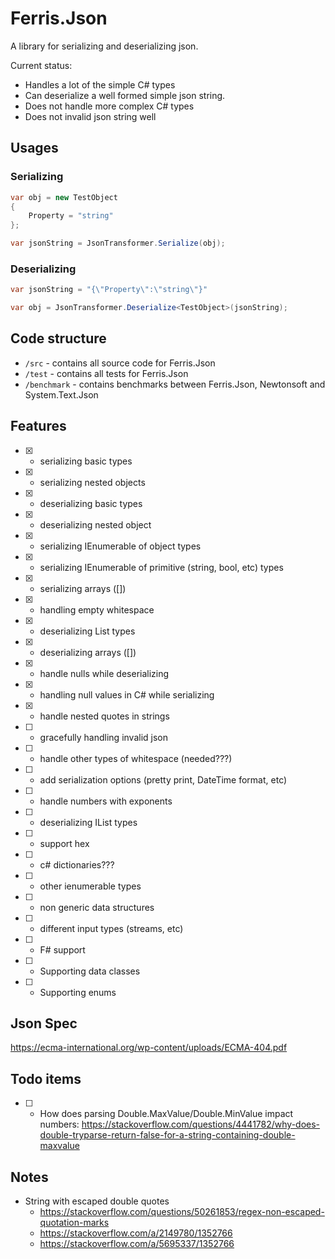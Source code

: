 # Ferris.Json

A library for serializing and deserializing json.

Current status: 

* Handles a lot of the simple C# types
* Can deserialize a well formed simple json string.
* Does not handle more complex C# types
* Does not invalid json string well

## Usages

### Serializing
```csharp
var obj = new TestObject
{
    Property = "string"
};

var jsonString = JsonTransformer.Serialize(obj);
```

### Deserializing
```csharp
var jsonString = "{\"Property\":\"string\"}"

var obj = JsonTransformer.Deserialize<TestObject>(jsonString);
```

## Code structure

* `/src` - contains all source code for Ferris.Json
* `/test` - contains all tests for Ferris.Json
* `/benchmark` - contains benchmarks between Ferris.Json, Newtonsoft and System.Text.Json

## Features

- [x] - serializing basic types
- [x] - serializing nested objects
- [x] - deserializing basic types
- [x] - deserializing nested object
- [x] - serializing IEnumerable of object types
- [x] - serializing IEnumerable of primitive (string, bool, etc) types
- [x] - serializing arrays ([])
- [x] - handling empty whitespace
- [x] - deserializing List<T> types
- [x] - deserializing arrays ([])
- [x] - handle nulls while deserializing
- [x] - handling null values in C# while serializing
- [x] - handle nested quotes in strings
- [ ] - gracefully handling invalid json
- [ ] - handle other types of whitespace (needed???)
- [ ] - add serialization options (pretty print, DateTime format, etc)
- [ ] - handle numbers with exponents
- [ ] - deserializing IList<T> types
- [ ] - support hex
- [ ] - c# dictionaries???
- [ ] - other ienumerable types
- [ ] - non generic data structures
- [ ] - different input types (streams, etc)
- [ ] - F# support
- [ ] - Supporting data classes
- [ ] - Supporting enums

## Json Spec

https://ecma-international.org/wp-content/uploads/ECMA-404.pdf

## Todo items

- [ ] - How does parsing Double.MaxValue/Double.MinValue impact numbers: https://stackoverflow.com/questions/4441782/why-does-double-tryparse-return-false-for-a-string-containing-double-maxvalue

## Notes

* String with escaped double quotes 
  * https://stackoverflow.com/questions/50261853/regex-non-escaped-quotation-marks
  * https://stackoverflow.com/a/2149780/1352766
  * https://stackoverflow.com/a/5695337/1352766